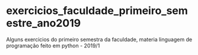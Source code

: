 # exercicios_faculdade_primeiro_semestre_ano2019
Alguns exercicios do primeiro semestra da faculdade, materia linguagem de programação feito em python - 2019/1
